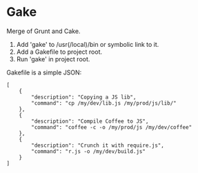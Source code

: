 Gake
====

Merge of Grunt and Cake.

1. Add 'gake' to /usr(/local)/bin or symbolic link to it.
2. Add a Gakefile to project root.
3. Run 'gake' in project root.


Gakefile is a simple JSON:

    [
        {
            "description": "Copying a JS lib",
            "command": "cp /my/dev/lib.js /my/prod/js/lib/"
        },
        {
            "description": "Compile Coffee to JS",
            "command": "coffee -c -o /my/prod/js /my/dev/coffee"
        },
        {
            "description": "Crunch it with require.js",
            "command": "r.js -o /my/dev/build.js"
        }
    ]